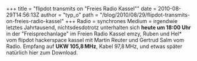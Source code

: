 +++
title = "flipdot transmits on \"Freies Radio Kassel\""
date = 2010-08-29T14:56:13Z
author = "typ_o"
path = "/blog/2010/08/29/flipdot-transmits-on-freies-radio-kassel"
+++
Radio = synchrones Medium = irgendwie letztes Jahrtausend,
nichtsdesdotrotz unterhalten sich **heute um 18:00 Uhr** in der
"Freisprechanlage" im Freien Radio Kassel emzy, Ruben und Hel\* vom
flipdot hackerspace kassel mit Martin Reuter und Gertrud Salm vom Radio.
Empfang auf **UKW 105,8 MHz**, Kabel 97,8 MHz, und etwas später
natürlich hier zum Download.
